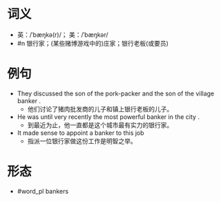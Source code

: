 # 词义
- 英：/ˈbæŋkə(r)/； 美：/ˈbæŋkər/
- #n 银行家；(某些赌博游戏中的)庄家；银行老板(或要员)
# 例句
- They discussed the son of the pork-packer and the son of the village banker .
	- 他们讨论了猪肉批发商的儿子和镇上银行老板的儿子。
- He was until very recently the most powerful banker in the city .
	- 到最近为止，他一直都是这个城市最有实力的银行家。
- It made sense to appoint a banker to this job
	- 指派一位银行家做这份工作是明智之举。
# 形态
- #word_pl bankers
